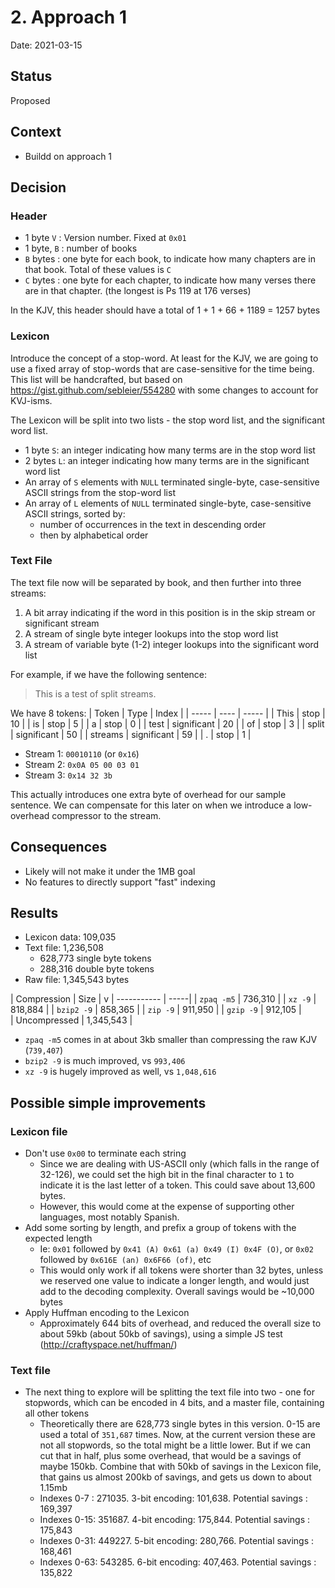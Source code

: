 # 2. Approach 1

Date: 2021-03-15

## Status

Proposed

## Context

* Buildd on approach 1

## Decision


### Header
* 1 byte `V` : Version number. Fixed at `0x01`
* 1 byte, `B` : number of books
* `B` bytes : one byte for each book, to indicate how many chapters are in that book. Total of these values is `C`
* `C` bytes : one byte for each chapter, to indicate how many verses there are in that chapter. (the longest is Ps 119
  at 176 verses)

In the KJV, this header should have a total of 1 + 1 + 66 + 1189 = 1257 bytes

### Lexicon

Introduce the concept of a stop-word. At least for the KJV, we are going to use a fixed array of stop-words
that are case-sensitive for the time being. This list will be handcrafted, but based on
https://gist.github.com/sebleier/554280 with some changes to account for KVJ-isms.

The Lexicon will be split into two lists - the stop word list, and the significant word list.

* 1 byte `S`: an integer indicating how many terms are in the stop word list
* 2 bytes `L`: an integer indicating how many terms are in the significant word list
* An array of `S` elements with `NULL` terminated single-byte, case-sensitive ASCII strings from the stop-word list
* An array of `L` elements of `NULL` terminated single-byte, case-sensitive ASCII strings, sorted by:
    * number of occurrences in the text in descending order
    * then by alphabetical order

### Text File

The text file now will be separated by book, and then further into three streams:

1. A bit array indicating if the word in this position is in the skip stream or significant stream
2. A stream of single byte integer lookups into the stop word list
3. A stream of variable byte (1-2) integer lookups into the significant word list

For example, if we have the following sentence:

> This is a test of split streams.

We have 8 tokens:
| Token | Type | Index |
| ----- | ---- | ----- |
| This  | stop          | 10 |
| is    | stop          | 5  |
| a     | stop          | 0  |
| test  | significant   | 20 |
| of    | stop          | 3  |
| split | significant   | 50 |
| streams | significant | 59 |
| .     | stop          | 1  |

* Stream 1: `00010110` (or `0x16`)
* Stream 2: `0x0A 05 00 03 01`
* Stream 3: `0x14 32 3b`

This actually introduces one extra byte of overhead for our sample sentence. We can compensate for this later on
when we introduce a low-overhead compressor to the stream.

## Consequences

* Likely will not make it under the 1MB goal
* No features to directly support "fast" indexing

## Results

* Lexicon data: 109,035
* Text file: 1,236,508
    * 628,773 single byte tokens
    * 288,316 double byte tokens
* Raw file: 1,345,543 bytes

| Compression | Size | v | ----------- | -----| | `zpaq -m5`  | 736,310 | | `xz -9`     | 818,884 | | `bzip2 -9`  |
858,365 | | `zip -9`    | 911,950 | | `gzip -9`   | 912,105 |  
| Uncompressed | 1,345,543 |

* `zpaq -m5` comes in at about 3kb smaller than compressing the raw KJV (`739,407`)
* `bzip2 -9` is much improved, vs `993,406`
* `xz -9` is hugely improved as well, vs `1,048,616`

## Possible simple improvements

### Lexicon file

* Don't use `0x00` to terminate each string
    * Since we are dealing with US-ASCII only (which falls in the range of 32-126), we could set the high bit in the
      final character to `1` to indicate it is the last letter of a token. This could save about 13,600 bytes.
    * However, this would come at the expense of supporting other languages, most notably Spanish.
* Add some sorting by length, and prefix a group of tokens with the expected length
    * Ie: `0x01` followed by `0x41 (A) 0x61 (a) 0x49 (I) 0x4F (O)`, or `0x02` followed by `0x616E (an) 0x6F66 (of)`, etc
    * This would only work if all tokens were shorter than 32 bytes, unless we reserved one value to indicate a longer
      length, and would just add to the decoding complexity. Overall savings would be ~10,000 bytes
* Apply Huffman encoding to the Lexicon
    * Approximately 644 bits of overhead, and reduced the overall size to about 59kb (about 50kb of savings), using a
      simple JS test (http://craftyspace.net/huffman/)

### Text file

* The next thing to explore will be splitting the text file into two - one for stopwords, which can be encoded in 4
  bits, and a master file, containing all other tokens
    * Theoretically there are 628,773 single bytes in this version. 0-15 are used a total of `351,687` times. Now, at
      the current version these are not all stopwords, so the total might be a little lower. But if we can cut that in
      half, plus some overhead, that would be a savings of maybe 150kb. Combine that with 50kb of savings in the Lexicon
      file, that gains us almost 200kb of savings, and gets us down to about 1.15mb
    * Indexes 0-7 : 271035. 3-bit encoding: 101,638. Potential savings : 169,397
    * Indexes 0-15: 351687. 4-bit encoding: 175,844. Potential savings : 175,843
    * Indexes 0-31: 449227. 5-bit encoding: 280,766. Potential savings : 168,461
    * Indexes 0-63: 543285. 6-bit encoding: 407,463. Potential savings : 135,822